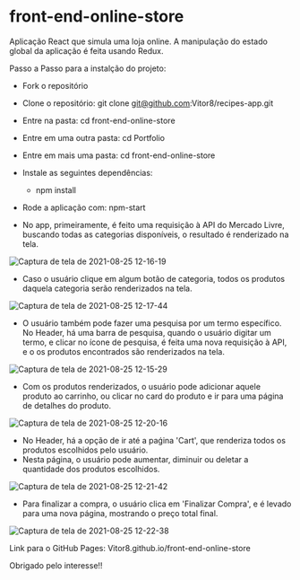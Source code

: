 # front-end-online-store
Aplicação React que simula uma loja online. A manipulação do estado global da aplicação é feita usando Redux.

Passo a Passo para a instalção do projeto:

- Fork o repositório
- Clone o repositório: git clone git@github.com:Vitor8/recipes-app.git
- Entre na pasta: cd front-end-online-store
- Entre em uma outra pasta: cd Portfolio
- Entre em mais uma pasta: cd front-end-online-store
- Instale as seguintes dependências:
  - npm install
- Rode a aplicação com: npm-start

- No app, primeiramente, é feito uma requisição à API do Mercado Livre, buscando todas as categorias disponíveis, o resultado é renderizado na tela.

![Captura de tela de 2021-08-25 12-16-19](https://user-images.githubusercontent.com/24492328/130817744-2e944416-d98f-4ce4-94c3-380c30c8e47a.png)

- Caso o usuário clique em algum botão de categoria, todos os produtos daquela categoria serão renderizados na tela.

![Captura de tela de 2021-08-25 12-17-44](https://user-images.githubusercontent.com/24492328/130817990-3af8cb53-f899-4c7a-b133-aa77e22f2fbe.png)

- O usuário também pode fazer uma pesquisa por um termo específico. No Header, há uma barra de pesquisa, quando o usuário digitar um termo, e clicar no ícone de pesquisa, é feita uma nova requisição à API, e o os produtos encontrados são renderizados na tela. 

![Captura de tela de 2021-08-25 12-15-29](https://user-images.githubusercontent.com/24492328/130818218-a2bfd6eb-9e79-42b6-aa47-d990d13061ed.png)

- Com os produtos renderizados, o usuário pode adicionar aquele produto ao carrinho, ou clicar no card do produto e ir para uma página de detalhes do produto.

![Captura de tela de 2021-08-25 12-20-16](https://user-images.githubusercontent.com/24492328/130818423-94736792-2dfb-42a1-87ff-f124520c918c.png)

- No Header, há a opção de ir até a paǵina 'Cart', que renderiza todos os produtos escolhidos pelo usuário.
- Nesta página, o usuário pode aumentar, diminuir ou deletar a quantidade dos produtos escolhidos.

![Captura de tela de 2021-08-25 12-21-42](https://user-images.githubusercontent.com/24492328/130818603-69da7a18-a759-4a75-af68-a86be609e752.png)

- Para finalizar a compra, o usuário clica em 'Finalizar Compra', e é levado para uma nova página, mostrando o preço total final.

![Captura de tela de 2021-08-25 12-22-38](https://user-images.githubusercontent.com/24492328/130818765-e49b8f12-fc6c-4b77-b611-b7ef26e2fa93.png)

Link para o GitHub Pages: Vitor8.github.io/front-end-online-store

Obrigado pelo interesse!!
